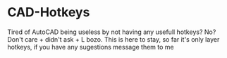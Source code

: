 # CAD-Hotkeys
Tired of AutoCAD being useless by not having any usefull hotkeys? No? 
Don't care + didn't ask + L bozo.
This is here to stay, so far it's only layer hotkeys, if you have any sugestions message them to me
